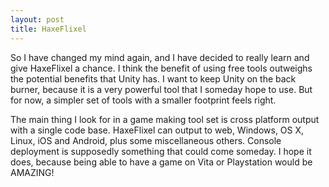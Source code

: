 ```yaml
---
layout: post
title: HaxeFlixel
---
```


So I have changed my mind again, and I have decided to really learn and give HaxeFlixel a chance. I think the benefit of using free tools outweighs the potential benefits that Unity has. I want to keep Unity on the back burner, because it is a very powerful tool that I someday hope to use. But for now, a simpler set of tools with a smaller footprint feels right.

The main thing I look for in a game making tool set is cross platform output with a single code base. HaxeFlixel can output to web, Windows, OS X, Linux, iOS and Android, plus some miscellaneous others. Console deployment is supposedly something that could come someday. I hope it does, because being able to have a game on Vita or Playstation would be AMAZING!